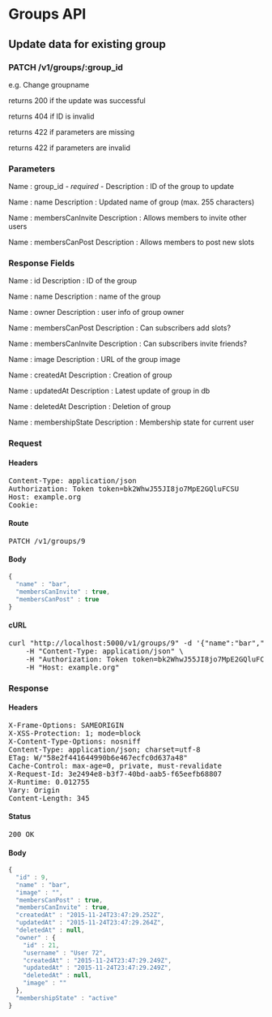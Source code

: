 # Groups API

## Update data for existing group

### PATCH /v1/groups/:group_id

e.g. Change groupname

returns 200 if the update was successful

returns 404 if ID is invalid

returns 422 if parameters are missing

returns 422 if parameters are invalid

### Parameters

Name : group_id *- required -*
Description : ID of the group to update

Name : name
Description : Updated name of group (max. 255 characters)

Name : membersCanInvite
Description : Allows members to invite other users

Name : membersCanPost
Description : Allows members to post new slots


### Response Fields

Name : id
Description : ID of the group

Name : name
Description : name of the group

Name : owner
Description : user info of group owner

Name : membersCanPost
Description : Can subscribers add slots?

Name : membersCanInvite
Description : Can subscribers invite friends?

Name : image
Description : URL of the group image

Name : createdAt
Description : Creation of group

Name : updatedAt
Description : Latest update of group in db

Name : deletedAt
Description : Deletion of group

Name : membershipState
Description : Membership state for current user

### Request

#### Headers

<pre>Content-Type: application/json
Authorization: Token token=bk2WhwJ55JI8jo7MpE2GQluFCSU
Host: example.org
Cookie: </pre>

#### Route

<pre>PATCH /v1/groups/9</pre>

#### Body
```javascript
{
  "name" : "bar",
  "membersCanInvite" : true,
  "membersCanPost" : true
}
```


#### cURL

<pre class="request">curl &quot;http://localhost:5000/v1/groups/9&quot; -d &#39;{&quot;name&quot;:&quot;bar&quot;,&quot;membersCanInvite&quot;:true,&quot;membersCanPost&quot;:true}&#39; -X PATCH \
	-H &quot;Content-Type: application/json&quot; \
	-H &quot;Authorization: Token token=bk2WhwJ55JI8jo7MpE2GQluFCSU&quot; \
	-H &quot;Host: example.org&quot;</pre>

### Response

#### Headers

<pre>X-Frame-Options: SAMEORIGIN
X-XSS-Protection: 1; mode=block
X-Content-Type-Options: nosniff
Content-Type: application/json; charset=utf-8
ETag: W/&quot;58e2f441644990b6e467ecfc0d637a48&quot;
Cache-Control: max-age=0, private, must-revalidate
X-Request-Id: 3e2494e8-b3f7-40bd-aab5-f65eefb68807
X-Runtime: 0.012755
Vary: Origin
Content-Length: 345</pre>

#### Status

<pre>200 OK</pre>

#### Body

```javascript
{
  "id" : 9,
  "name" : "bar",
  "image" : "",
  "membersCanPost" : true,
  "membersCanInvite" : true,
  "createdAt" : "2015-11-24T23:47:29.252Z",
  "updatedAt" : "2015-11-24T23:47:29.264Z",
  "deletedAt" : null,
  "owner" : {
    "id" : 21,
    "username" : "User 72",
    "createdAt" : "2015-11-24T23:47:29.249Z",
    "updatedAt" : "2015-11-24T23:47:29.249Z",
    "deletedAt" : null,
    "image" : ""
  },
  "membershipState" : "active"
}
```
